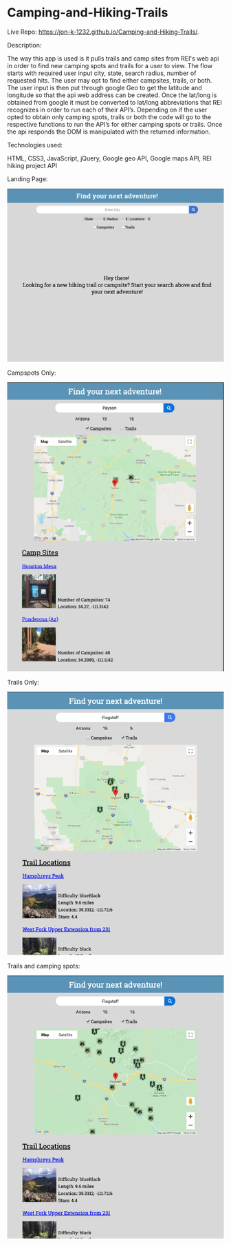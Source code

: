 # Camping-and-Hiking-Trails

Live Repo: https://jon-k-1232.github.io/Camping-and-Hiking-Trails/.

Description:

The way this app is used is it pulls trails and camp sites from REI's web api in order to find new camping spots and trails for a user to view. The flow starts with required user input city, state, search radius, number of requested hits. The user may opt to find either campsites, trails, or both. The user input is then put through google Geo to get the latitude and longitude so that the api web address can be created. Once the lat/long is obtained from google it must be converted to lat/long abbreviations that REI recognizes in order to run each of their API’s. Depending on if the user opted to obtain only camping spots, trails or both the code will go to the respective functions to run the API’s for either camping spots or trails. Once the api responds the DOM is manipulated with the returned information.


Technologies used:

HTML,
CSS3,
JavaScript,
jQuery,
Google geo API,
Google maps API,
REI hiking project API


Landing Page:

![Repo List](images/Landing.png)



Campspots Only:

![Repo List](images/Camp_Spots.png)



Trails Only:

![Repo List](images/Trails.png)



Trails and camping spots:

![Repo List](images/Camp_and_Trail.png)




